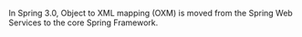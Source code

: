 In Spring 3.0, Object to XML mapping (OXM) is moved from the Spring Web Services to the core Spring Framework.

